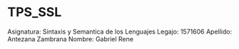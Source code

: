 # TPS_SSL
Asignatura: Sintaxis y Semantica de los Lenguajes
Legajo: 1571606
Apellido: Antezana Zambrana
Nombre: Gabriel Rene 
